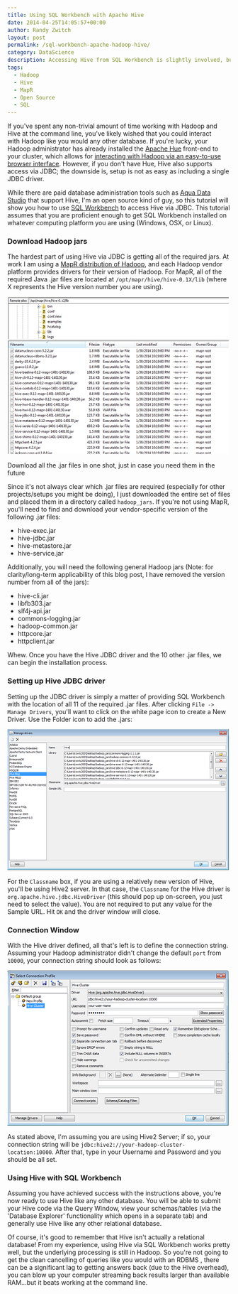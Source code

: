 ```yaml
---
title: Using SQL Workbench with Apache Hive
date: 2014-04-25T14:05:57+00:00
author: Randy Zwitch
layout: post
permalink: /sql-workbench-apache-hadoop-hive/
category: DataScience
description: Accessing Hive from SQL Workbench is slightly involved, but can significantly improve your big data workflow. Here's how to get started.
tags:
  - Hadoop
  - Hive
  - MapR
  - Open Source
  - SQL
---
```

If you've spent any non-trivial amount of time working with Hadoop and Hive at the command line, you've likely wished that you could interact with Hadoop like you would any other database. If you're lucky, your Hadoop administrator has already installed the [Apache Hue](http://gethue.com/) front-end to your cluster, which allows for [interacting with Hadoop via an easy-to-use browser interface](http://randyzwitch.com/uploading-data-hadoop-amazon-ec2-cloudera-part-3/). However, if you don't have Hue, Hive also supports access via JDBC; the downside is, setup is not as easy as including a single JDBC driver.

While there are paid database administration tools such as [Aqua Data Studio](http://www.aquafold.com/dbspecific/apache_hive_client.html) that support Hive, I'm an open source kind of guy, so this tutorial will show you how to use [SQL Workbench](http://www.sql-workbench.net/) to access Hive via JDBC. This tutorial assumes that you are proficient enough to get SQL Workbench installed on whatever computing platform you are using (Windows, OSX, or Linux).

### Download Hadoop jars

The hardest part of using Hive via JDBC is getting all of the required jars. At work I am using a [MapR distribution of Hadoop](http://www.mapr.com/), and each Hadoop vendor platform provides drivers for their version of Hadoop. For MapR, all of the required Java .jar files are located at `/opt/mapr/hive/hive-0.1X/lib` (where X represents the Hive version number you are using).

![mapr-hive-jars](/wp-content/uploads/2014/04/mapr-hive-jars.png)

 <p class="wp-caption-text">
    Download all the .jar files in one shot, just in case you need them in the future
 </p>

Since it's not always clear which .jar files are required (especially for other projects/setups you might be doing), I just downloaded the entire set of files and placed them in a directory called `hadoop_jars`. If you're not using MapR, you'll need to find and download your vendor-specific version of the following .jar files:

  * hive-exec.jar
  * hive-jdbc.jar
  * hive-metastore.jar
  * hive-service.jar

Additionally, you will need the following general Hadoop jars (Note: for clarity/long-term applicability of this blog post, I have removed the version number from all of the jars):

  * hive-cli.jar
  * libfb303.jar
  * slf4j-api.jar
  * commons-logging.jar
  * hadoop-common.jar
  * httpcore.jar
  * httpclient.jar

Whew. Once you have the Hive JDBC driver and the 10 other .jar files, we can begin the installation process.

### Setting up Hive JDBC driver

Setting up the JDBC driver is simply a matter of providing SQL Workbench with the location of all 11 of the required .jar files. After clicking `File -> Manage Drivers`, you'll want to click on the white page icon to create a New Driver. Use the Folder icon to add the .jars:

![sqlworkbench-hive-driver-setup](/wp-content/uploads/2014/04/sqlworkbench-hive-driver-setup.png)

For the `Classname` box, if you are using a relatively new version of Hive, you'll be using Hive2 server. In that case, the `Classname` for the Hive driver is `org.apache.hive.jdbc.HiveDriver` (this should pop up on-screen, you just need to select the value). You are not required to put any value for the Sample URL. Hit `OK` and the driver window will close.

### Connection Window

With the Hive driver defined, all that's left is to define the connection string. Assuming your Hadoop administrator didn't change the default `port` from `10000`, your connection string should look as follows:

![sqlworkbench-hive-connectionstring](/wp-content/uploads/2014/04/sqlworkbench-hive-connectionstring.png)

As stated above, I'm assuming you are using Hive2 Server; if so, your connection string will be `jdbc:hive2://your-hadoop-cluster-location:10000`. After that, type in your Username and Password and you should be all set.

### Using Hive with SQL Workbench

Assuming you have achieved success with the instructions above, you're now ready to use Hive like any other database. You will be able to submit your Hive code via the Query Window, view your schemas/tables (via the 'Database Explorer' functionality which opens in a separate tab) and generally use Hive like any other relational database.

Of course, it's good to remember that Hive isn't actually a relational database! From my experience, using Hive via SQL Workbench works pretty well, but the underlying processing is still in Hadoop. So you're not going to get the clean cancelling of queries like you would with an RDBMS , there can be a significant lag to getting answers back (due to the Hive overhead), you can blow up your computer streaming back results larger than available RAM...but it beats working at the command line.
